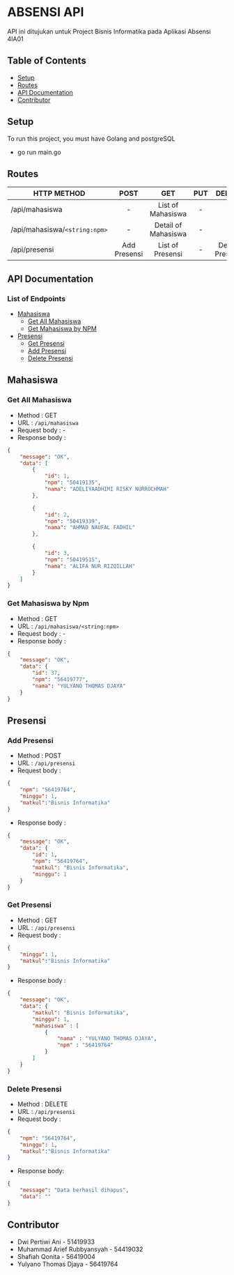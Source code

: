 # ABSENSI API 

API ini ditujukan untuk Project Bisnis Informatika pada Aplikasi Absensi 4IA01

## Table of Contents

* [Setup](#setup)
* [Routes](#routes)
* [API Documentation](#api-documentation)
* [Contributor](#contributor)

## Setup

To run this project, you must have Golang and postgreSQL

- go run main.go

## Routes

| HTTP METHOD | POST            | GET       | PUT         | DELETE |
| ----------- | :-------: | :------:  | :------:  | :------: |
| /api/mahasiswa       | - | List of Mahasiswa | - | - |
| /api/mahasiswa/`<string:npm>`       | - | Detail of Mahasiswa | - | - |
| /api/presensi | Add Presensi | List of Presensi | - | Delete Presensi |


## API Documentation 
### List of Endpoints
* [Mahasiswa](#Mahasiswa)
    * [Get All Mahasiswa](#get-all-mahasiswa)
    * [Get Mahasiswa by NPM](#get-mahasiswa-by-npm)
* [Presensi](#presensi)
    * [Get Presensi](#get-presensi)
    * [Add Presensi](#add-presensi)
    * [Delete Presensi](#delete-presensi)

## Mahasiswa
### Get All Mahasiswa
* Method : GET
* URL : `/api/mahasiswa` 
* Request body : -   
* Response body  :
```json
{
    "message": "OK",
    "data": [
        {
            "id": 1,
            "npm": "50419135",
            "nama": "ADELIYAADHIMI RISKY NURROCHMAH" 
        },

        {
            "id": 2,
            "npm": "50419339",
            "nama": "AHMAD NAUFAL FADHIL" 
        },

        {
            "id": 3,
            "npm": "50419515",
            "nama": "ALIFA NUR RIZQILLAH" 
        }
    ]
}
```
### Get Mahasiswa by Npm
* Method : GET
* URL : `/api/mahasiswa/<string:npm>`    
* Request body : -
* Response body  :
```json 
{
    "message": "OK",
    "data": {
        "id": 37,
        "npm": "56419777",
        "nama": "YULYANO THOMAS DJAYA" 
    }
}
```

## Presensi

### Add Presensi
* Method : POST
* URL : `/api/presensi`    
* Request body :
```json
{
    "npm": "56419764",
    "minggu": 1, 
    "matkul":"Bisnis Informatika"
}
```
* Response body :
```json
{
    "message": "OK",
    "data": {
        "id": 1,
        "npm": "56419764",
        "matkul": "Bisnis Informatika",
        "minggu": 1 
    }
}
```
### Get Presensi
* Method : GET
* URL : `/api/presensi` 
* Request body :
```json
{
    "minggu": 1, 
    "matkul":"Bisnis Informatika"
}
```   
* Response body  :
```json
{
    "message": "OK",
    "data": {
        "matkul": "Bisnis Informatika",
        "minggu": 1,
        "mahasiswa" : [
            {
                "nama" : "YULYANO THOMAS DJAYA",
                "npm" : "56419764"
            }
        ]
    }
}
```
### Delete Presensi
* Method : DELETE
* URL : `/api/presensi`    
* Request body :
```json
{
    "npm": "56419764",
    "minggu": 1, 
    "matkul":"Bisnis Informatika"
}
```  
* Response body:
```json
{
    "message": "Data berhasil dihapus",
    "data": ""
}
```

## Contributor
- Dwi Pertiwi Ani - 51419933
- Muhammad Arief Rubbyansyah - 54419032
- Shafiah Qonita - 56419004
- Yulyano Thomas Djaya - 56419764
